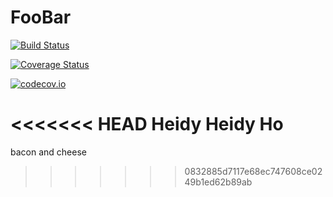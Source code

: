 # FooBar

[![Build Status](https://travis-ci.org/ArchieCall/FooBar.jl.svg?branch=master)](https://travis-ci.org/ArchieCall/FooBar.jl)

[![Coverage Status](https://coveralls.io/repos/ArchieCall/FooBar.jl/badge.svg?branch=master&service=github)](https://coveralls.io/github/ArchieCall/FooBar.jl?branch=master)

[![codecov.io](http://codecov.io/github/ArchieCall/FooBar.jl/coverage.svg?branch=master)](http://codecov.io/github/ArchieCall/FooBar.jl?branch=master)

<<<<<<< HEAD
Heidy Heidy Ho
=======
bacon and cheese
>>>>>>> 0832885d7117e68ec747608ce0249b1ed62b89ab

